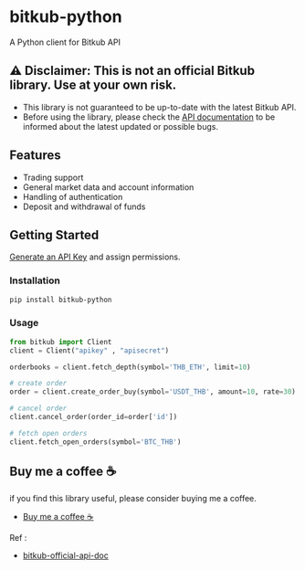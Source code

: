 # bitkub-python
A Python client for Bitkub API 

## ⚠️ Disclaimer: This is not an official Bitkub library. Use at your own risk. 
- This library is not guaranteed to be up-to-date with the latest Bitkub API.
- Before using the library, please check the [API documentation](https://github.com/bitkub/bitkub-official-api-docs) to be informed about the latest updated or possible bugs.


## Features
- Trading support
- General market data and account information
- Handling of authentication  
- Deposit and withdrawal of funds





## Getting Started

[Generate an API Key](https://www.bitkub.com/en/api-management) and assign permissions.

### Installation
```bash
pip install bitkub-python
```


### Usage
```python
from bitkub import Client
client = Client("apikey" , "apisecret")

orderbooks = client.fetch_depth(symbol='THB_ETH', limit=10)

# create order
order = client.create_order_buy(symbol='USDT_THB', amount=10, rate=30)

# cancel order
client.cancel_order(order_id=order['id'])

# fetch open orders
client.fetch_open_orders(symbol='BTC_THB')

```


## Buy me a coffee ☕
if you find this library useful, please consider buying me a coffee.
- [Buy me a coffee ☕](https://www.buymeacoffee.com/xbklairith)

Ref : 
- [bitkub-official-api-doc](https://github.com/bitkub/bitkub-official-api-docs)
